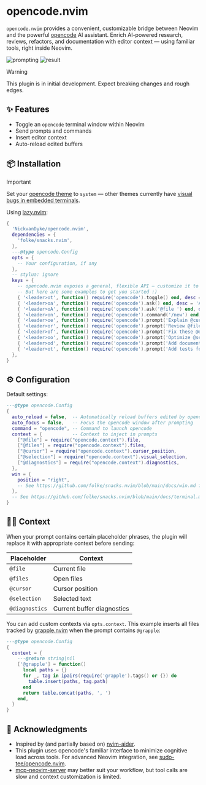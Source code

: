 # opencode.nvim

`opencode.nvim` provides a convenient, customizable bridge between Neovim and the powerful [opencode](https://github.com/sst/opencode) AI assistant. Enrich AI-powered research, reviews, refactors, and documentation with editor context — using familiar tools, right inside Neovim.

<img alt="prompting" src="https://github.com/user-attachments/assets/694e3ec6-6237-49ab-a600-c22ee2664ab7" />
<img alt="result" src="https://github.com/user-attachments/assets/c760b1ce-e36a-48d8-95d9-2417e157eef9" />

> [!WARNING]  
> This plugin is in initial development. Expect breaking changes and rough edges. 

## ✨ Features

- Toggle an `opencode` terminal window within Neovim
- Send prompts and commands
- Insert editor context
- Auto-reload edited buffers

## 📦 Installation

> [!IMPORTANT]
> Set your [opencode theme](https://opencode.ai/docs/themes/) to `system` — other themes currently have [visual bugs in embedded terminals](https://github.com/sst/opencode/issues/445).

Using [lazy.nvim](https://github.com/folke/lazy.nvim):

```lua
{
  'NickvanDyke/opencode.nvim',
  dependencies = {
    'folke/snacks.nvim',
  },
  ---@type opencode.Config
  opts = {
    -- Your configuration, if any
  },
  -- stylua: ignore
  keys = {
    -- opencode.nvim exposes a general, flexible API — customize it to your workflow!
    -- But here are some examples to get you started :)
    { '<leader>ot', function() require('opencode').toggle() end, desc = 'Toggle opencode', },
    { '<leader>oa', function() require('opencode').ask() end, desc = 'Ask opencode', mode = { 'n', 'v' }, },
    { '<leader>oA', function() require('opencode').ask('@file ') end, desc = 'Ask opencode about current file', mode = { 'n', 'v' }, },
    { '<leader>on', function() require('opencode').command('/new') end, desc = 'New session', },
    { '<leader>oe', function() require('opencode').prompt('Explain @cursor and its context') end, desc = 'Explain code near cursor' },
    { '<leader>or', function() require('opencode').prompt('Review @file for correctness and readability') end, desc = 'Review file', },
    { '<leader>of', function() require('opencode').prompt('Fix these @diagnostics') end, desc = 'Fix errors', },
    { '<leader>oo', function() require('opencode').prompt('Optimize @selection for performance and readability') end, desc = 'Optimize selection', mode = 'v', },
    { '<leader>od', function() require('opencode').prompt('Add documentation comments for @selection') end, desc = 'Document selection', mode = 'v', },
    { '<leader>ot', function() require('opencode').prompt('Add tests for @selection') end, desc = 'Test selection', mode = 'v', },
  },
}
```

## ⚙️ Configuration

Default settings:

```lua
---@type opencode.Config
{
  auto_reload = false,  -- Automatically reload buffers edited by opencode
  auto_focus = false,   -- Focus the opencode window after prompting 
  command = "opencode", -- Command to launch opencode
  context = {           -- Context to inject in prompts
    ["@file"] = require("opencode.context").file,
    ["@files"] = require("opencode.context").files,
    ["@cursor"] = require("opencode.context").cursor_position,
    ["@selection"] = require("opencode.context").visual_selection,
    ["@diagnostics"] = require("opencode.context").diagnostics,
  },
  win = {
    position = "right",
    -- See https://github.com/folke/snacks.nvim/blob/main/docs/win.md for more window options
  },
  -- See https://github.com/folke/snacks.nvim/blob/main/docs/terminal.md for more terminal options
}
```

## 🕵️‍♂️ Context

When your prompt contains certain placeholder phrases, the plugin will replace it with appropriate context before sending:

| Placeholder | Context |
| - | - |
| `@file` | Current file |
| `@files` | Open files |
| `@cursor` | Cursor position |
| `@selection` | Selected text |
| `@diagnostics` | Current buffer diagnostics |

You can add custom contexts via `opts.context`. This example inserts all files tracked by [grapple.nvim](https://github.com/cbochs/grapple.nvim) when the prompt contains `@grapple`:

```lua
---@type opencode.Config
{
  context = {
    ---@return string|nil
    ['@grapple'] = function()
      local paths = {}
      for _, tag in ipairs(require('grapple').tags() or {}) do
        table.insert(paths, tag.path)
      end
      return table.concat(paths, ', ')
    end,
  }
}
```

## 🙏 Acknowledgments

- Inspired by (and partially based on) [nvim-aider](https://github.com/GeorgesAlkhouri/nvim-aider).
- This plugin uses opencode's familiar interface to minimize cognitive load across tools. For advanced Neovim integration, see [sudo-tee/opencode.nvim](https://github.com/sudo-tee/opencode.nvim).
- [mcp-neovim-server](https://github.com/bigcodegen/mcp-neovim-server) may better suit your workflow, but tool calls are slow and context customization is limited.
